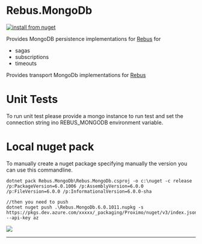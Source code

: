 # Rebus.MongoDb

[![install from nuget](https://img.shields.io/nuget/v/Rebus.MongoDb.svg?style=flat-square)](https://www.nuget.org/packages/Rebus.MongoDb)

Provides MongoDB persistence implementations for [Rebus](https://github.com/rebus-org/Rebus) for

* sagas
* subscriptions
* timeouts
 
Provides transport MongoDb implementations for [Rebus](https://github.com/rebus-org/Rebus) 

# Unit Tests

To run unit test please provide a mongo instance to run test and set the connection string ino REBUS_MONGODB environment variable.

# Local nuget pack

To manually create a nuget package specifying manually the version you can use this commandline.

```
dotnet pack Rebus.MongoDb\Rebus.MongoDb.csproj -o c:\nuget -c release /p:PackageVersion=6.0.1006 /p:AssemblyVersion=6.0.0 /p:FileVersion=6.0.0 /p:InformationalVersion=6.0.0-sha

//then you need to push
dotnet nuget push .\Rebus.MongoDb.6.0.1011.nupkg -s https://pkgs.dev.azure.com/xxxxx/_packaging/Proximo/nuget/v3/index.json --api-key az
```

![](https://raw.githubusercontent.com/rebus-org/Rebus/master/artwork/little_rebusbus2_copy-200x200.png)

---


